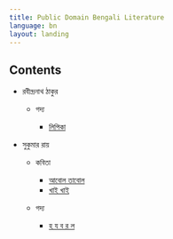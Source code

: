 ```yaml
---
title: Public Domain Bengali Literature
language: bn
layout: landing
---
```



## Contents

- রবীন্দ্রনাথ ঠাকুর

	- গদ্য
	
		- [লিপিকা](bnarchive/RabindranathTagore_Prose_Lipika)


- সুকুমার রায়

	- কবিতা
	
		- [আবোল তাবোল](bnarchive/SukumarRay_Poetry_AbolTabol)
		- [খাই খাই](bnarchive/SukumarRay_Poetry_KhaiKhai)


	- গদ্য
	
		- [হ য ব র ল](bnarchive/SukumarRay_Prose_Hajabarala)





